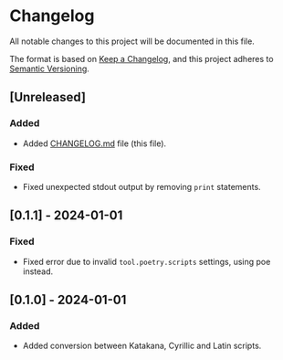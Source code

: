 # Changelog

All notable changes to this project will be documented in this file.

The format is based on [Keep a Changelog](https://keepachangelog.com/en/1.1.0/),
and this project adheres to [Semantic Versioning](https://semver.org/spec/v2.0.0.html).

## [Unreleased]

### Added

- Added [CHANGELOG.md](CHANGELOG.md) file (this file).

### Fixed

- Fixed unexpected stdout output by removing `print` statements.

## [0.1.1] - 2024-01-01

### Fixed

- Fixed error due to invalid `tool.poetry.scripts` settings, using poe instead.

## [0.1.0] - 2024-01-01

### Added

- Added conversion between Katakana, Cyrillic and Latin scripts.

